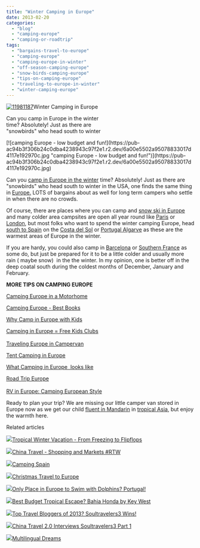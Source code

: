 ```yaml
---
title: "Winter Camping in Europe"
date: 2013-02-20
categories: 
  - "blog"
  - "camping-europe"
  - "camping-or-roadtrip"
tags: 
  - "bargains-travel-to-europe"
  - "camping-europe"
  - "camping-europe-in-winter"
  - "off-season-camping-europe"
  - "snow-birds-camping-europe"
  - "tips-on-camping-europe"
  - "traveling-to-europe-in-winter"
  - "winter-camping-europe"
---
```


[![11981187](https://pub-ac94b3f306b24c0dba4238943c97f2e1.r2.dev/6a00e5502a95078833017ee88ba9d3970d.jpg "11981187")](https://pub-ac94b3f306b24c0dba4238943c97f2e1.r2.dev/6a00e5502a95078833017ee88ba9d3970d.jpg)Winter Camping in Europe  
  
Can you camp in Europe in the winter  
time? Absolutely! Just as there are  
"snowbirds" who head south to winter

<!--more--> [![camping Europe - low budget and fun!](https://pub-ac94b3f306b24c0dba4238943c97f2e1.r2.dev/6a00e5502a95078833017d4117e192970c.jpg "camping Europe - low budget and fun!")](https://pub-ac94b3f306b24c0dba4238943c97f2e1.r2.dev/6a00e5502a95078833017d4117e192970c.jpg)  
  
Can you [camp in Europe in the winter](http://soultravelers3new.local/2013/01/camping-spain.html "camp in europe in winter") time? Absolutely! Just as there are "snowbirds" who head south to winter in the USA, one finds the same thing in [Europe.](http://soultravelers3new.local/2012/02/5-best-european-family-vacations.html "best Europe vacations") LOTS of bargains about as well for long term campers who settle in when there are no crowds.  
  
Of course, there are places where you can camp and [snow ski in Europe](http://soultravelers3new.local/2012/12/skiing-in-southern-spain.html "skiing in Europe") and many colder area campsites are open all year round like [Paris](http://soultravelers3new.local/2006/09/paris-bois-de-b.html "paris camping") or [London](http://soultravelers3new.local/2012/04/camping-in-london-best-low-budget-travel.html "london camping"), but most folks who want to spend the winter camping Europe, head [south to Spain](http://soultravelers3new.local/2012/11/winter-beach-beauty-of-southern-spain.html "southern spain in winter") on the [Costa del Sol](http://soultravelers3new.local/2010/06/family-travel-tips-in-spains-costa-del-sol-countryside-adventures-mediterranean-beaches-photography-.html "costa del sol best tips") or [Portugal Algarve](http://soultravelers3new.local/2008/06/arriving-in-alg.html "visit portugal algarve") as these are the warmest areas of Europe in the winter.  
  
If you are hardy, you could also camp in [Barcelona](http://soultravelers3new.local/2007/05/barcelona-beach.html "barcelona camping") or [Southern France](http://soultravelers3new.local/2010/08/around-the-world-with-kids-extended-travel-long-term-travel-families-and-friends.html "camping southern France") as some do, but just be prepared for it to be a little colder and usually more rain ( maybe snow)  in the the winter. In my opinion, one is better off in the deep coatal south during the coldest months of December, January and February.  
  
**MORE TIPS ON CAMPING EUROPE**  
  
  
[Camping Europe in a Motorhome](http://soultravelers3new.local/2010/05/camping-europe-in-a-motorhome-rv-5-best-sites-roadtrip-europe-family-travel-budget-best-price.html "camping europe in a motorhome")  
  
[Camping Europe - Best Books](http://soultravelers3new.local/2010/06/best-books-for-camping-europe-road-trip-european-rv-tent-or-cottage-bungalow-rental-vacation-holiday.html "camping europe best books")  
  
[Why Camp in Europe with Kids](http://soultravelers3new.local/2011/09/international-kids-water-fun-european-style.html "why camp in europe with kids")  
  
[Camping in Europe = Free Kids Clubs](http://soultravelers3new.local/2010/08/camping-europe-with-kids-free-kids-clubs-family-friendly-international-travel-tips.html "camping in europe = free kids clubs")  
[  
Traveling Europe in Campervan](http://soultravelers3new.local/2012/07/travelling-traveling-around-europe-in-a-campervan.html "travel Europe in campervan")  
  
[Tent Camping in Europe](http://soultravelers3new.local/2010/06/big-tent-camping-in-europe-glamping-european-style-frugal-minimalist-luxury-backpacking-flashpacking.html "tent camping in euorpe")  
  
[What Camping in Europe  looks like](http://soultravelers3new.local/2011/07/what-our-nomadic-travel-lifestyle-looks-like-family-fun.html "What camping in Europe looks like")  
  
[Road Trip Europe](http://soultravelers3new.local/2011/06/road-trip-europe-plan-then-improvise.html "road trip europe")  
[  
RV in Europe: Camping European Style](http://soultravelers3new.local/2011/12/rv-in-europe-road-trip-europe-camping-european-style.html "Rv in Europe, camping european style")  
  
  
Ready to plan your trip? We are missing our little camper van stored in Europe now as we get our child [fluent in Mandarin](http://soultravelers3new.local/2012/06/why-learn-mandarin-in-tropical-asia-penang.html "getting fluent in mandarin in asia") in [tropical Asia](http://soultravelers3new.local/2011/01/tropical-winter-home-in-penang-malaysia-location-indenpendent-digital-nomad-long-term-travel-tips-.html "tropical Asia how to winter"), but enjoy the warmth here.  
  
  
  

Related articles

[![](http://i.zemanta.com/132755696_80_80.jpg)](http://soultravelers3new.local/2012/12/tropical-winter-vacation-from-freezing-to-flipflops.html)[Tropical Winter Vacation - From Freezing to Flipflops](http://soultravelers3new.local/2012/12/tropical-winter-vacation-from-freezing-to-flipflops.html)

[![](http://i.zemanta.com/134036425_80_80.jpg)](http://soultravelers3new.local/2012/12/china-travel-shopping-and-markets-rtw.html)[China Travel - Shopping and Markets #RTW](http://soultravelers3new.local/2012/12/china-travel-shopping-and-markets-rtw.html)

[![](http://i.zemanta.com/137403788_80_80.jpg)](http://soultravelers3new.local/2013/01/camping-spain.html)[Camping Spain](http://soultravelers3new.local/2013/01/camping-spain.html)

[![](http://i.zemanta.com/132319221_80_80.jpg)](http://soultravelers3new.local/2012/12/christmas-travel-to-europe.html)[Christmas Travel to Europe](http://soultravelers3new.local/2012/12/christmas-travel-to-europe.html)

[![](http://i.zemanta.com/143144879_80_80.jpg)](http://soultravelers3new.local/2013/02/only-place-in-europe-to-swim-with-dolphins-portugal.html)[Only Place in Europe to Swim with Dolphins? Portugal!](http://soultravelers3new.local/2013/02/only-place-in-europe-to-swim-with-dolphins-portugal.html)

[![](http://i.zemanta.com/139021178_80_80.jpg)](http://soultravelers3new.local/2013/01/best-budget-tropical-escape-bahia-honda-by-key-west.html)[Best Budget Tropical Escape? Bahia Honda by Key West](http://soultravelers3new.local/2013/01/best-budget-tropical-escape-bahia-honda-by-key-west.html)

[![](http://i.zemanta.com/135568483_80_80.jpg)](http://soultravelers3new.local/2013/01/top-travel-bloggers-of-2013-soultravelers3-wins-.html)[Top Travel Bloggers of 2013? Soultravelers3 Wins!](http://soultravelers3new.local/2013/01/top-travel-bloggers-of-2013-soultravelers3-wins-.html)

[![](http://i.zemanta.com/144788388_80_80.jpg)](http://soultravelers3new.local/2013/02/china-travel-20-interviews-soultravelers3-part-1.html)[China Travel 2.0 Interviews Soultravelers3 Part 1](http://soultravelers3new.local/2013/02/china-travel-20-interviews-soultravelers3-part-1.html)

[![](http://i.zemanta.com/136332847_80_80.jpg)](http://soultravelers3new.local/2013/01/multilingual-dreams.html)[Multilingual Dreams](http://soultravelers3new.local/2013/01/multilingual-dreams.html)
